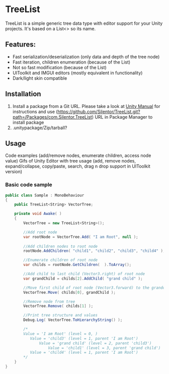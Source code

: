 # TreeList
TreeList is a simple generic tree data type with editor support for your Unity projects. It's based on a List<> so its name. 
## Features:
- Fast serialization/deserialization (only data and depth of the tree node)
- Fast iteration, children enumeration (because of the List)
- Not so fast modification (because of the List)
- UIToolkit and IMGUI editors (mostly equivalent in functionality)
- Dark/light skin compatible
## Installation
1. Install a package from a Git URL.
Please take a look at [Unity Manual](https://docs.unity3d.com/Manual/upm-ui-giturl.html) for instructions and use (https://github.com/Silentor/TreeList.git?path=/Packages/com.Silentor.TreeList) URL in Package Manager to install package
2. .unitypackage/Zip/tarball? 
## Usage
Code examples (add/remove nodes, enumerate children, access node value)
Gifs of Unity Editor with tree usage (add, remove nodes, expand/collapse, copy/paste, search, drag n drop support in UIToolkit version)

### Basic code sample
```C#
public class Sample : MonoBehaviour
{
    public TreeList<String> VectorTree;

    private void Awake( )
    {
        VectorTree = new TreeList<String>();

        //Add root node
        var rootNode = VectorTree.Add( "I am Root", null );
        
        //Add children nodes to root node
        rootNode.AddChildren( "child1", "child2", "child3", "child4" );

        //Enumerate children of root node
        var childs = rootNode.GetChildren(  ).ToArray();

        //Add child to last child (Vector3.right) of root node
        var grandChild = childs[2].AddChild( "grand child" );

        //Move first child of root node (Vector3.forward) to the grandchild node as a child
        VectorTree.Move( childs[0], grandChild );

        //Remove node from tree
        VectorTree.Remove( childs[1] );

        //Print tree structure and values
        Debug.Log( VectorTree.ToHierarchyString() );

        /*
        Value = 'I am Root' (level = 0, )
           Value = 'child3' (level = 1, parent 'I am Root')
               Value = 'grand child' (level = 2, parent 'child3')
                   Value = 'child1' (level = 3, parent 'grand child')
           Value = 'child4' (level = 1, parent 'I am Root')
        */
    }
}
```

